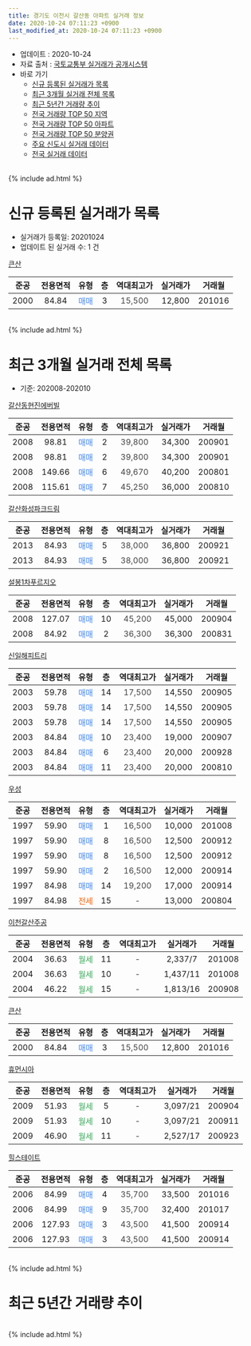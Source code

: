 ```yaml
---
title: 경기도 이천시 갈산동 아파트 실거래 정보
date: 2020-10-24 07:11:23 +0900
last_modified_at: 2020-10-24 07:11:23 +0900
---
```


* 업데이트 : 2020-10-24
* 자료 출처 : [국토교통부 실거래가 공개시스템](http://rt.molit.go.kr)
* 바로 가기
    * [신규 등록된 실거래가 목록](#신규-등록된-실거래가-목록)
    * [최근 3개월 실거래 전체 목록](#최근-3개월-실거래-전체-목록)
    * [최근 5년간 거래량 추이](#최근-5년간-거래량-추이)
    * [전국 거래량 TOP 50 지역](https://inasie.github.io/apt-trade-info/최근-3개월-전국에서-가장-거래가-많이-발생한-지역)
    * [전국 거래량 TOP 50 아파트](https://inasie.github.io/apt-trade-info/최근-3개월-전국에서-가장-거래가-많이-발생한-아파트)
    * [전국 거래량 TOP 50 분양권](https://inasie.github.io/apt-trade-info/최근-3개월-전국에서-가장-거래가-많이-발생한-분양권)
    * [주요 신도시 실거래 데이터](https://inasie.github.io/apt-trade-info/주요-신도시)
    * [전국 실거래 데이터](https://inasie.github.io/apt-trade-info/전국)
<br>
{% include ad.html %}
<br>

# 신규 등록된 실거래가 목록
* 실거래가 등록일: 20201024
* 업데이트 된 실거래 수: 1 건


[큰산](https://search.naver.com/search.naver?query=%EA%B2%BD%EA%B8%B0%EB%8F%84+%EC%9D%B4%EC%B2%9C%EC%8B%9C+%EA%B0%88%EC%82%B0%EB%8F%99+%ED%81%B0%EC%82%B0)

|준공|전용면적|유형|층|역대최고가|실거래가|거래월|
|:---:|:---:|:---:|:---:|:---:|:---:|:---:|
|2000|84.84|<span style="color:#4285f3">매매</span>|3|<span style="color:#444444">15,500</span>|12,800|201016|


<br>
{% include ad.html %}
<br>

# 최근 3개월 실거래 전체 목록
* 기준: 202008-202010


[갈산동현진에버빌](https://search.naver.com/search.naver?query=%EA%B2%BD%EA%B8%B0%EB%8F%84+%EC%9D%B4%EC%B2%9C%EC%8B%9C+%EA%B0%88%EC%82%B0%EB%8F%99+%EA%B0%88%EC%82%B0%EB%8F%99%ED%98%84%EC%A7%84%EC%97%90%EB%B2%84%EB%B9%8C)

|준공|전용면적|유형|층|역대최고가|실거래가|거래월|
|:---:|:---:|:---:|:---:|:---:|:---:|:---:|
|2008|98.81|<span style="color:#4285f3">매매</span>|2|<span style="color:#444444">39,800</span>|34,300|200901|
|2008|98.81|<span style="color:#4285f3">매매</span>|2|<span style="color:#444444">39,800</span>|34,300|200901|
|2008|149.66|<span style="color:#4285f3">매매</span>|6|<span style="color:#444444">49,670</span>|40,200|200801|
|2008|115.61|<span style="color:#4285f3">매매</span>|7|<span style="color:#444444">45,250</span>|36,000|200810|

[갈산화성파크드림](https://search.naver.com/search.naver?query=%EA%B2%BD%EA%B8%B0%EB%8F%84+%EC%9D%B4%EC%B2%9C%EC%8B%9C+%EA%B0%88%EC%82%B0%EB%8F%99+%EA%B0%88%EC%82%B0%ED%99%94%EC%84%B1%ED%8C%8C%ED%81%AC%EB%93%9C%EB%A6%BC)

|준공|전용면적|유형|층|역대최고가|실거래가|거래월|
|:---:|:---:|:---:|:---:|:---:|:---:|:---:|
|2013|84.93|<span style="color:#4285f3">매매</span>|5|<span style="color:#444444">38,000</span>|36,800|200921|
|2013|84.93|<span style="color:#4285f3">매매</span>|5|<span style="color:#444444">38,000</span>|36,800|200921|

[설봉1차푸르지오](https://search.naver.com/search.naver?query=%EA%B2%BD%EA%B8%B0%EB%8F%84+%EC%9D%B4%EC%B2%9C%EC%8B%9C+%EA%B0%88%EC%82%B0%EB%8F%99+%EC%84%A4%EB%B4%891%EC%B0%A8%ED%91%B8%EB%A5%B4%EC%A7%80%EC%98%A4)

|준공|전용면적|유형|층|역대최고가|실거래가|거래월|
|:---:|:---:|:---:|:---:|:---:|:---:|:---:|
|2008|127.07|<span style="color:#4285f3">매매</span>|10|<span style="color:#444444">45,200</span>|45,000|200904|
|2008|84.92|<span style="color:#4285f3">매매</span>|2|<span style="color:#444444">36,300</span>|36,300|200831|

[신일해피트리](https://search.naver.com/search.naver?query=%EA%B2%BD%EA%B8%B0%EB%8F%84+%EC%9D%B4%EC%B2%9C%EC%8B%9C+%EA%B0%88%EC%82%B0%EB%8F%99+%EC%8B%A0%EC%9D%BC%ED%95%B4%ED%94%BC%ED%8A%B8%EB%A6%AC)

|준공|전용면적|유형|층|역대최고가|실거래가|거래월|
|:---:|:---:|:---:|:---:|:---:|:---:|:---:|
|2003|59.78|<span style="color:#4285f3">매매</span>|14|<span style="color:#444444">17,500</span>|14,550|200905|
|2003|59.78|<span style="color:#4285f3">매매</span>|14|<span style="color:#444444">17,500</span>|14,550|200905|
|2003|59.78|<span style="color:#4285f3">매매</span>|14|<span style="color:#444444">17,500</span>|14,550|200905|
|2003|84.84|<span style="color:#4285f3">매매</span>|10|<span style="color:#444444">23,400</span>|19,000|200907|
|2003|84.84|<span style="color:#4285f3">매매</span>|6|<span style="color:#444444">23,400</span>|20,000|200928|
|2003|84.84|<span style="color:#4285f3">매매</span>|11|<span style="color:#444444">23,400</span>|20,000|200810|

[우성](https://search.naver.com/search.naver?query=%EA%B2%BD%EA%B8%B0%EB%8F%84+%EC%9D%B4%EC%B2%9C%EC%8B%9C+%EA%B0%88%EC%82%B0%EB%8F%99+%EC%9A%B0%EC%84%B1)

|준공|전용면적|유형|층|역대최고가|실거래가|거래월|
|:---:|:---:|:---:|:---:|:---:|:---:|:---:|
|1997|59.90|<span style="color:#4285f3">매매</span>|1|<span style="color:#444444">16,500</span>|10,000|201008|
|1997|59.90|<span style="color:#4285f3">매매</span>|8|<span style="color:#444444">16,500</span>|12,500|200912|
|1997|59.90|<span style="color:#4285f3">매매</span>|8|<span style="color:#444444">16,500</span>|12,500|200912|
|1997|59.90|<span style="color:#4285f3">매매</span>|2|<span style="color:#444444">16,500</span>|12,000|200914|
|1997|84.98|<span style="color:#4285f3">매매</span>|14|<span style="color:#444444">19,200</span>|17,000|200914|
|1997|84.98|<span style="color:#ff5a00">전세</span>|15|<span style="color:#444444">-</span>|13,000|200804|

[이천갈산주공](https://search.naver.com/search.naver?query=%EA%B2%BD%EA%B8%B0%EB%8F%84+%EC%9D%B4%EC%B2%9C%EC%8B%9C+%EA%B0%88%EC%82%B0%EB%8F%99+%EC%9D%B4%EC%B2%9C%EA%B0%88%EC%82%B0%EC%A3%BC%EA%B3%B5)

|준공|전용면적|유형|층|역대최고가|실거래가|거래월|
|:---:|:---:|:---:|:---:|:---:|:---:|:---:|
|2004|36.63|<span style="color:#34a853">월세</span>|11|<span style="color:#444444">-</span>|2,337/7|201008|
|2004|36.63|<span style="color:#34a853">월세</span>|10|<span style="color:#444444">-</span>|1,437/11|201008|
|2004|46.22|<span style="color:#34a853">월세</span>|15|<span style="color:#444444">-</span>|1,813/16|200908|

[큰산](https://search.naver.com/search.naver?query=%EA%B2%BD%EA%B8%B0%EB%8F%84+%EC%9D%B4%EC%B2%9C%EC%8B%9C+%EA%B0%88%EC%82%B0%EB%8F%99+%ED%81%B0%EC%82%B0)

|준공|전용면적|유형|층|역대최고가|실거래가|거래월|
|:---:|:---:|:---:|:---:|:---:|:---:|:---:|
|2000|84.84|<span style="color:#4285f3">매매</span>|3|<span style="color:#444444">15,500</span>|12,800|201016|

[휴먼시아](https://search.naver.com/search.naver?query=%EA%B2%BD%EA%B8%B0%EB%8F%84+%EC%9D%B4%EC%B2%9C%EC%8B%9C+%EA%B0%88%EC%82%B0%EB%8F%99+%ED%9C%B4%EB%A8%BC%EC%8B%9C%EC%95%84)

|준공|전용면적|유형|층|역대최고가|실거래가|거래월|
|:---:|:---:|:---:|:---:|:---:|:---:|:---:|
|2009|51.93|<span style="color:#34a853">월세</span>|5|<span style="color:#444444">-</span>|3,097/21|200904|
|2009|51.93|<span style="color:#34a853">월세</span>|10|<span style="color:#444444">-</span>|3,097/21|200911|
|2009|46.90|<span style="color:#34a853">월세</span>|11|<span style="color:#444444">-</span>|2,527/17|200923|

[힐스테이트](https://search.naver.com/search.naver?query=%EA%B2%BD%EA%B8%B0%EB%8F%84+%EC%9D%B4%EC%B2%9C%EC%8B%9C+%EA%B0%88%EC%82%B0%EB%8F%99+%ED%9E%90%EC%8A%A4%ED%85%8C%EC%9D%B4%ED%8A%B8)

|준공|전용면적|유형|층|역대최고가|실거래가|거래월|
|:---:|:---:|:---:|:---:|:---:|:---:|:---:|
|2006|84.99|<span style="color:#4285f3">매매</span>|4|<span style="color:#444444">35,700</span>|33,500|201016|
|2006|84.99|<span style="color:#4285f3">매매</span>|9|<span style="color:#444444">35,700</span>|32,400|201017|
|2006|127.93|<span style="color:#4285f3">매매</span>|3|<span style="color:#444444">43,500</span>|41,500|200914|
|2006|127.93|<span style="color:#4285f3">매매</span>|3|<span style="color:#444444">43,500</span>|41,500|200914|


<br>
{% include ad.html %}
<br>

# 최근 5년간 거래량 추이


<div style="width:100%;">
    <canvas id="deal_progress" height="200"></canvas>
</div>

<script>
new Chart(document.getElementById("deal_progress"), {
    type: 'line',
    data: {
        labels: ['201510','201511','201512','201601','201602','201603','201604','201605','201606','201607','201608','201609','201610','201611','201612','201701','201702','201703','201704','201705','201706','201707','201708','201709','201710','201711','201712','201801','201802','201803','201804','201805','201806','201807','201808','201809','201810','201811','201812','201901','201902','201903','201904','201905','201906','201907','201908','201909','201910','201911','201912','202001','202002','202003','202004','202005','202006','202007','202008','202009','202010'],
        datasets: [{
            label: '매매',
            pointRadius: 1,
            data: [8, 8, 7, 12, 7, 6, 8, 7, 8, 11, 10, 14, 13, 9, 12, 3, 11, 12, 10, 9, 12, 12, 16, 11, 9, 11, 6, 7, 14, 9, 16, 3, 6, 5, 10, 11, 8, 7, 9, 5, 10, 5, 4, 11, 3, 6, 9, 8, 8, 14, 9, 12, 10, 8, 12, 9, 11, 12, 4, 16, 4],
            borderColor: "rgba(255, 201, 14, 1)",
            backgroundColor: "rgba(255, 201, 14, 0.5)",
            fill: false,
            lineTension: 0
        },{
            label: '전월세',
            pointRadius: 1,
            data: [10, 8, 4, 4, 17, 2, 9, 5, 4, 5, 4, 5, 10, 4, 12, 6, 6, 6, 3, 3, 7, 5, 6, 3, 6, 4, 4, 13, 5, 4, 4, 3, 1, 5, 3, 9, 7, 5, 5, 17, 9, 7, 7, 6, 6, 1, 7, 2, 6, 3, 6, 40, 10, 11, 7, 2, 5, 3, 1, 4, 2],
            borderColor: "rgba(0, 141, 185, 1)",
            backgroundColor: "rgba(0, 141, 185, 0.5)",
            fill: false,
            lineTension: 0
        }
        ]
    },
    options: {
        responsive: true,
        title: {
            display: false
        },
        tooltips: {
            mode: 'index',
            intersect: false
        },
        hover: {
            mode: 'nearest',
            intersect: true
        },
        scales: {
            xAxes: [{
                display: true,
                scaleLabel: {
                    display: true,
                    labelString: '년/월'
                }
            }],
            yAxes: [{
                display: true,
                ticks: {
                    suggestedMin: 0,
                },
                scaleLabel: {
                    display: true,
                    labelString: '실거래 수'
                }
            }]
        }
    }
});

</script>


<br>
{% include ad.html %}
<br>

